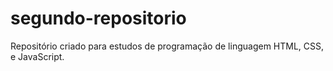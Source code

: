 # segundo-repositorio
Repositório criado para estudos de programação de linguagem HTML, CSS, e JavaScript.
